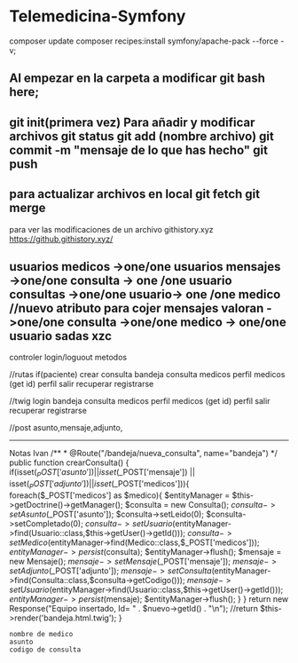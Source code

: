 # Telemedicina-Symfony
 composer update
 composer recipes:install symfony/apache-pack --force -v;

Al empezar
en la carpeta a modificar git bash here;
-----------
git init(primera vez)
Para añadir y modificar archivos
git status 
git add (nombre archivo)
git commit -m "mensaje de lo que has hecho"
git push
-----------------
para actualizar archivos en local
git fetch
git merge
----------------
para ver las modificaciones de un archivo
githistory.xyz
https://github.githistory.xyz/


usuarios
medicos ->one/one usuarios
mensajes ->one/one consulta -> one /one usuario
consultas ->one/one usuario-> one /one medico //nuevo atributo para cojer mensajes
valoran ->one/one consulta ->one/one medico -> one/one  usuario
sadas
xzc
--------------------------------------------------------------------
controler
login/loguout
metodos

//rutas
if(paciente) crear consulta
bandeja
consulta
medicos
perfil medicos (get id)
perfil
salir
recuperar
registrarse

//twig
login
bandeja
consulta
medicos
perfil medicos (get id)
perfil
salir
recuperar
registrarse


//post
asunto,mensaje,adjunto,

---------------------------------
Notas Ivan
        /**
     * @Route("/bandeja/nueva_consulta", name="bandeja")
     */
    public function crearConsulta() {
        if(isset($_POST['asunto'] ) || isset($_POST['mensaje']) || isset($_POST['adjunto']) || isset($_POST['medicos'])){
            foreach($_POST['medicos'] as $medico){
                $entityManager = $this->getDoctrine()->getManager();
                $consulta = new Consulta();
                $consulta->setAsunto($_POST['asunto']);
                $consulta->setLeido(0);
                $consulta->setCompletado(0);
                $consulta->setUsuario($entityManager->find(Usuario::class,$this->getUser()->getId()));
                $consulta->setMedico($entityManager->find(Medico::class,$_POST['medicos']));
                $entityManager->persist($consulta);
                $entityManager->flush();
                $mensaje = new Mensaje();
                $mensaje->setMensaje($_POST['mensaje']);
                $mensaje->setAdjunto($_POST['adjunto']);
                $mensaje->setConsulta($entityManager->find(Consulta::class,$consulta->getCodigo()));
                $mensaje->setUsuario($entityManager->find(Usuario::class,$this->getUser()->getId()));
                $entityManager->persist($mensaje);
                $entityManager->flush();
            }
        }
         return new Response("Equipo insertado, Id= " . $nuevo->getId() . "\n");
        //return $this->render('bandeja.html.twig');
    }


    nombre de medico
    asunto 
    codigo de consulta

